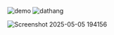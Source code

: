 ![demo](https://github.com/user-attachments/assets/be82d4bc-3178-45a2-965c-5fc978a151f6)
![dathang](https://github.com/user-attachments/assets/452477b2-cc82-476c-994c-34f8f5357a03)

![Screenshot 2025-05-05 194156](https://github.com/user-attachments/assets/9bc7fff3-3234-4bdf-b435-97b794fafa10)

